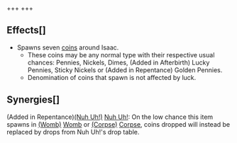 +++
+++

Effects[]
---------


* Spawns seven [coins](/wiki/Coin "Coin") around Isaac.
	+ These coins may be any normal type with their respective usual chances: Pennies, Nickels, Dimes, (Added in Afterbirth) Lucky Pennies, Sticky Nickels or (Added in Repentance) Golden Pennies.
	+ Denomination of coins that spawn is not affected by luck.


Synergies[]
-----------


(Added in Repentance)[(Nuh Uh!)](/wiki/Nuh_Uh! "Nuh Uh!") [Nuh Uh!](/wiki/Nuh_Uh! "Nuh Uh!"): On the low chance this item spawns in [(Womb)](/wiki/Womb "Womb") [Womb](/wiki/Womb "Womb") or [(Corpse)](/wiki/Corpse "Corpse") [Corpse](/wiki/Corpse "Corpse"), coins dropped will instead be replaced by drops from Nuh Uh!'s drop table.



